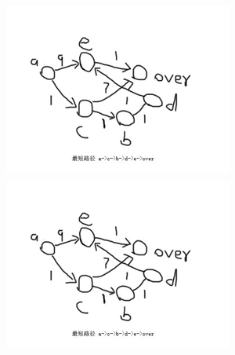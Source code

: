 ![img](https://github.com/chosecode/leetcode/blob/master/%E4%B8%80%E4%BA%9B%E7%AE%97%E6%B3%95%E7%9A%84%E5%AD%A6%E4%B9%A0%E8%AE%B0%E5%BD%95%E5%92%8C%E5%85%B7%E4%BD%93%E8%AE%B2%E8%A7%A3/dijkstra.jpg)

![im1](https://github.com/chosecode/leetcode/blob/master/%E4%B8%80%E4%BA%9B%E7%AE%97%E6%B3%95%E7%9A%84%E5%AD%A6%E4%B9%A0%E8%AE%B0%E5%BD%95%E5%92%8C%E5%85%B7%E4%BD%93%E8%AE%B2%E8%A7%A3/dijkstra.jpg)
